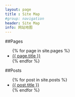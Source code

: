 ```yaml
---
layout: page
title : Site Map
#group: navigation
header: Site Map
info: 网站地图
---
```

##Pages
<ul class="map-pages">
    {% for page in site.pages %}
    <li><a href="{{site.production_url}}{{ page.url }}">{{ page.title }}</a></li>
    {% endfor %}
</ul>
##Posts
<ul class="map-posts">
      {% for post in site.posts %}
      <li><a href="{{site.production_url}}{{ post.url }}">{{ post.title }}</a></li>
      {% endfor %}
</ul>

